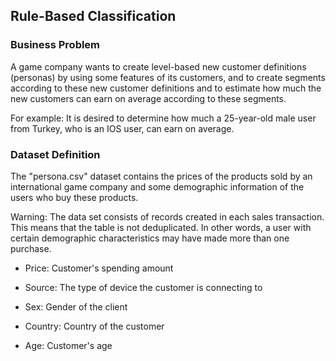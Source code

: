 ## Rule-Based Classification
### Business Problem
A game company wants to create level-based new customer definitions (personas) by using some features of its customers, and to create segments according to these new customer definitions and to estimate how much the new customers can earn on average according to these segments.

For example: It is desired to determine how much a 25-year-old male user from Turkey, who is an IOS user, can earn on average.

### Dataset Definition
The "persona.csv" dataset contains the prices of the products sold by an international game company and some demographic information of the users who buy these products.

Warning: The data set consists of records created in each sales transaction. This means that the table is not deduplicated. In other words, a user with certain demographic characteristics may have made more than one purchase.

* Price: Customer's spending amount

* Source: The type of device the customer is connecting to

* Sex: Gender of the client

* Country: Country of the customer

* Age: Customer's age

